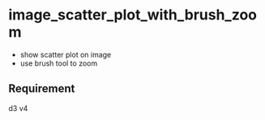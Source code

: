 # image_scatter_plot_with_brush_zoom

- show scatter plot on image
- use brush tool to zoom

## Requirement

d3 v4
